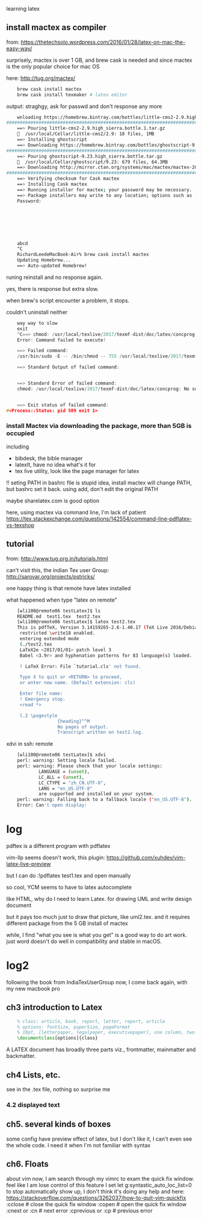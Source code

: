 learning latex

## install mactex as compiler
from: https://thetechsolo.wordpress.com/2016/01/28/latex-on-mac-the-easy-way/

surprisely, mactex is over 1 GB, and brew cask is needed
and since mactex is the only popular choice for mac OS

here: http://tug.org/mactex/
```bash
    brew cask install mactex
    brew cask install texmaker # latex editor
```

output: straghgy, ask for passwd and don't response any more
```bash
    wnloading https://homebrew.bintray.com/bottles/little-cms2-2.9.high_sierra.bottle.1.tar.gz
######################################################################## 100.0%
    ==> Pouring little-cms2-2.9.high_sierra.bottle.1.tar.gz
    🍺  /usr/local/Cellar/little-cms2/2.9: 18 files, 1MB
    ==> Installing ghostscript
    ==> Downloading https://homebrew.bintray.com/bottles/ghostscript-9.23.high_sierra.bottle.tar.gz
######################################################################## 100.0%
    ==> Pouring ghostscript-9.23.high_sierra.bottle.tar.gz
    🍺  /usr/local/Cellar/ghostscript/9.23: 679 files, 64.3MB
    ==> Downloading http://mirror.ctan.org/systems/mac/mactex/mactex-20170524.pkg
######################################################################## 100.0%
    ==> Verifying checksum for Cask mactex
    ==> Installing Cask mactex
    ==> Running installer for mactex; your password may be necessary.
    ==> Package installers may write to any location; options such as --appdir are ignored.
    Password:







    abcd
    ^C
    RichardLeedeMacBook-Air% brew cask install mactex
    Updating Homebrew...
    ==> Auto-updated Homebrew!
```

runing reinstall and no response again.

yes, there is response but extra slow.

when brew's script encounter a problem, it stops.

couldn't uninstall neither
```cpp
    way way to slow
    exit
    ^C==> chmod: /usr/local/texlive/2017/texmf-dist/doc/latex/concprog: No such file or directory
    Error: Command failed to execute!

    ==> Failed command:
    /usr/bin/sudo -E -- /bin/chmod -- 755 /usr/local/texlive/2017/texmf-dist/doc/latex/concprog

    ==> Standard Output of failed command:


    ==> Standard Error of failed command:
    chmod: /usr/local/texlive/2017/texmf-dist/doc/latex/concprog: No such file or directory


    ==> Exit status of failed command:
#<Process::Status: pid 509 exit 1>
```

### install Mactex via downloading the package, more than 5GB is occupied
including
 - bibdesk, the bible manager
 - latexIt, have no idea what's it for
 - tex live utility, look like the page manager for latex

!! seting PATH in bashrc file is stupid idea, install mactex will change PATH, but
bashrc set it back. using add, don't edit the original PATH

maybe sharelatex.com is good option

here, using mactex via command line, I'm lack of patient
https://tex.stackexchange.com/questions/142554/command-line-pdflatex-vs-texshop

## tutorial

from: http://www.tug.org.in/tutorials.html

can't visit this, the indian Tex user Group: http://sarovar.org/projects/pstricks/

one happy thing is that remote have latex installed

what happened when type "latex on remote"
```bash
    [wli100@remote06 testLatex]$ ls
    README.md  test1.tex  test2.tex
    [wli100@remote06 testLatex]$ latex test2.tex
    This is pdfTeX, Version 3.14159265-2.6-1.40.17 (TeX Live 2016/Debian) (preloaded format=latex)
     restricted \write18 enabled.
     entering extended mode
     (./test2.tex
     LaTeX2e <2017/01/01> patch level 3
     Babel <3.9r> and hyphenation patterns for 83 language(s) loaded.

     ! LaTeX Error: File `tutorial.cls' not found.

     Type X to quit or <RETURN> to proceed,
     or enter new name. (Default extension: cls)

     Enter file name:
     ! Emergency stop.
     <read *>

     l.2 \pagestyle
                   {heading}^^M
                   No pages of output.
                   Transcript written on test2.log.
```

xdvi in ssh: remote
```bash
    [wli100@remote06 testLatex]$ xdvi
    perl: warning: Setting locale failed.
    perl: warning: Please check that your locale settings:
            LANGUAGE = (unset),
            LC_ALL = (unset),
            LC_CTYPE = "zh_CN.UTF-8",
            LANG = "en_US.UTF-8"
            are supported and installed on your system.
    perl: warning: Falling back to a fallback locale ("en_US.UTF-8").
    Error: Can't open display:
```

log
================================================================================

pdftex is a different program with pdflatex

vim-llp seems doesn't work, this plugin:
https://github.com/xuhdev/vim-latex-live-preview

but I can do
:!pdflatex test1.tex
and open manually

so cool, YCM seems to have to latex autocomplete

like HTML, why do I need to learn Latex.
for drawing UML and write design document

but it pays too much just to draw that picture, like uml2.tex.
and it requires different package from the 5 GB install of mactex

while, I find "what you see is what you get" is a good way to do art work.
just word doesn't do well in compatibility and stable in macOS.

log2
================================================================================

following the book from IndiaTexUserGroup
now, I come back again, with my new macbook pro

ch3 introduction to Latex
--------------------------------------------------------------------------------
```latex
    % class: article, book, report, letter, report, article
    % options: fontSize, paperSize, pageFormat
    % 10pt, [letterpaper, legalpaper, executivepaper], one column, two column
    \documentclass[options]{class}
```

A LATEX document has broadly three parts viz., frontmatter, mainmatter and backmatter.

ch4 Lists, etc.
--------------------------------------------------------------------------------
see in the .tex file, nothing so surprise me

### 4.2 displayed text

ch5. several kinds of boxes
--------------------------------------------------------------------------------
some config have preview effect of latex, but I don't like it, I can't even see the whole code. I need it when I'm not familiar with syntax

## ch6. Floats

about vim
now, I am search through my vimrc to exam the quick fix window. feel like I am lose control of this feature
I set let g:syntastic_auto_loc_list=0 to stop automatically show up, I don't think it's doing any help
and here: https://stackoverflow.com/questions/3262037/how-to-quit-vim-quickfix
:cclose # close the quick fix window
:copen  # open the quick fix window
:cnext or :cn # next error
:cprevious or :cp # previous error
